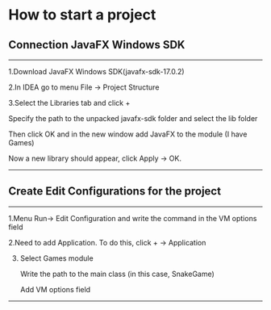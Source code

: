 # How to start a project
## Connection JavaFX Windows SDK
---
1.Download JavaFX Windows SDK(javafx-sdk-17.0.2)

2.In IDEA go to menu File -> Project Structure

3.Select the Libraries tab and click +

Specify the path to the unpacked javafx-sdk folder and select the lib folder

Then click OK and in the new window add JavaFX to the module (I have Games)

Now a new library should appear, click Apply -> OK.

---
## Create Edit Configurations for the project
---
1.Menu Run-> Edit Configuration and write the command in the VM options field

2.Need to add Application. To do this, click + -> Application

3.
    Select Games module
    
    Write the path to the main class (in this case, SnakeGame)
    
    Add VM options field
    
---
